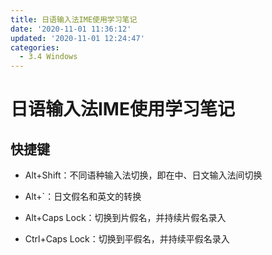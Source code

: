 ```yaml
---
title: 日语输入法IME使用学习笔记
date: '2020-11-01 11:36:12'
updated: '2020-11-01 12:24:47'
categories:
  - 3.4 Windows
---
```

# 日语输入法IME使用学习笔记

## 快捷键

- Alt+Shift：不同语种输入法切换，即在中、日文输入法间切换  

 

- Alt+`：日文假名和英文的转换 

- Alt+Caps Lock：切换到片假名，并持续片假名录入

- Ctrl+Caps Lock：切换到平假名，并持续平假名录入
